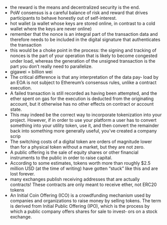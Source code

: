 * the reward is the means and decentralized security is the end.
* PoW consensus is a careful balance of risk and reward that drives participants to behave honestly out of self-interest.
* hot wallet (a wallet whose keys are stored online, in contrast to a cold wallet where the keys are never online)
* remember that the nonce is an integral part of the transaction data and therefore needs to be included in the digital signature that authenticates the transaction
* this would be a choke point in the process: the signing and tracking of nonces is the part of your operation that is likely to become congested under load, whereas the generation of the unsigned transaction is the part you don’t really need to parallelize.
* gigawei = billion wei
* The critical difference is that any interpretation of the data pay‐ load by an EOA is not subject to Ethereum’s consensus rules, unlike a contract execution.
* A failed transaction is still recorded as having been attempted, and the ether spent on gas for the execution is deducted from the originating account, but it otherwise has no other effects on contract or account state.
* This may indeed be the correct way to incorporate tokenization into your project. However, if in order to use your platform a user has to convert something into your utility token, use it, and then convert the remainder back into something more generally useful, you’ve created a company scrip
*  The switching costs of a digital token are orders of magnitude lower than for a physical token without a market, but they are not zero.
* A public offering is the sale of equity shares or other financial instruments to the public in order to raise capital.
* According to some estimates, tokens worth more than roughly $2.5 million USD (at the time of writing) have gotten “stuck” like this and are lost forever.
* many exchanges publish receiving addresses that are actually contracts! These contracts are only meant to receive ether, not ERC20 tokens
* An Initial Coin Offering (ICO) is a crowdfunding mechanism used by companies and organizations to raise money by selling tokens. The term is derived from Initial Public Offering (IPO), which is the process by which a public company offers shares for sale to invest‐ ors on a stock exchange.
